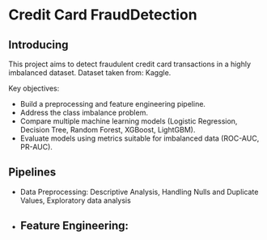 # Credit Card FraudDetection

## Introducing

This project aims to detect fraudulent credit card transactions in a highly imbalanced dataset. Dataset taken from: Kaggle.

Key objectives:

- Build a preprocessing and feature engineering pipeline.
- Address the class imbalance problem.
- Compare multiple machine learning models (Logistic Regression, Decision Tree, Random Forest, XGBoost, LightGBM).
- Evaluate models using metrics suitable for imbalanced data (ROC-AUC, PR-AUC).

## Pipelines
- Data Preprocessing: Descriptive Analysis, Handling Nulls and Duplicate Values, Exploratory data analysis
- Feature Engineering:
  - 
